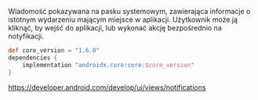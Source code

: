 Wiadomość pokazywana na pasku systemowym, zawierająca informacje o istotnym wydarzeniu mającym miejsce w aplikacji.
Użytkownik może ją kliknąć, by wejść do aplikacji, lub wykonać akcję bezpośrednio na notyfikacji.

```groovy
def core_version = "1.6.0"
dependencies {    
	implementation "androidx.core:core:$core_version"  
}
```

https://developer.android.com/develop/ui/views/notifications



